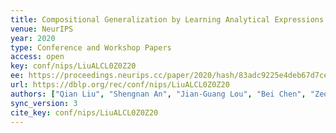 ```yaml
---
title: Compositional Generalization by Learning Analytical Expressions.
venue: NeurIPS
year: 2020
type: Conference and Workshop Papers
access: open
key: conf/nips/LiuALCL0Z0Z20
ee: https://proceedings.neurips.cc/paper/2020/hash/83adc9225e4deb67d7ce42d58fe5157c-Abstract.html
url: https://dblp.org/rec/conf/nips/LiuALCL0Z0Z20
authors: ["Qian Liu", "Shengnan An", "Jian-Guang Lou", "Bei Chen", "Zeqi Lin", "Yan Gao", "Bin Zhou", "Nanning Zheng", "Dongmei Zhang"]
sync_version: 3
cite_key: conf/nips/LiuALCL0Z0Z20
---
```

